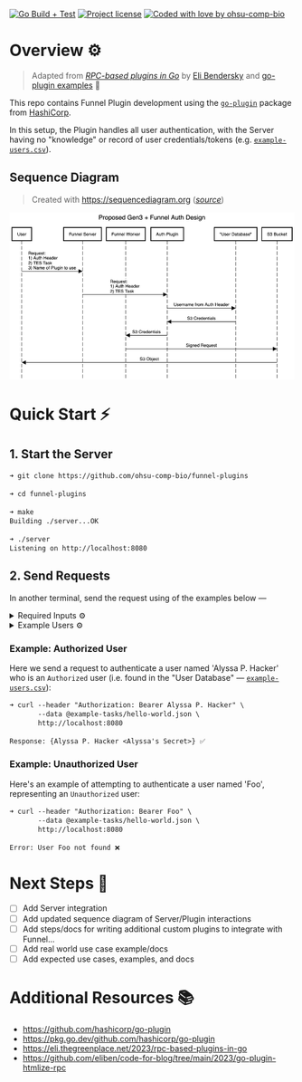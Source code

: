 [![Go Build + Test](https://github.com/ohsu-comp-bio/funnel-plugins/actions/workflows/go.yaml/badge.svg)](https://github.com/ohsu-comp-bio/funnel-plugins/actions/workflows/go.yaml)
[![Project license](https://img.shields.io/github/license/ohsu-comp-bio/funnel-plugins.svg)](LICENSE)
[![Coded with love by ohsu-comp-bio](https://img.shields.io/badge/Coded%20with%20%E2%99%A5%20by-OHSU-blue)](https://github.com/ohsu-comp-bio)

</div>

# Overview ⚙️

> Adapted from [*RPC-based plugins in Go*](https://eli.thegreenplace.net/2023/rpc-based-plugins-in-go) by [Eli Bendersky](https://eli.thegreenplace.net/) and [go-plugin examples](https://github.com/hashicorp/go-plugin/tree/main/examples/basic) 🚀

This repo contains Funnel Plugin development using the [`go-plugin`](https://github.com/hashicorp/go-plugin) package from [HashiCorp](https://github.com/hashicorp).

In this setup, the Plugin handles all user authentication, with the Server having no "knowledge" or record of user credentials/tokens (e.g. [`example-users.csv`](./authorizer/example-users.csv)).

## Sequence Diagram

> Created with https://sequencediagram.org ([_source_](https://github.com/ohsu-comp-bio/funnel/blob/feature/plugins/plugins/sequence-diagram.txt))

![proposed-auth-design](./sequence-diagram.png)

# Quick Start ⚡

## 1. Start the Server 

```console
➜ git clone https://github.com/ohsu-comp-bio/funnel-plugins

➜ cd funnel-plugins

➜ make
Building ./server...OK

➜ ./server
Listening on http://localhost:8080
```

## 2. Send Requests

In another terminal, send the request using of the examples below —

<details>
 <summary>Required Inputs ⚙️</summary>
 
| Input | Sent in...           | Example                                  |
|-------|----------------------|------------------------------------------|
| User  | Authorization Header | `Authorization: Bearer Alyssa P. Hacker` |
| Task  | Request Body         | `@example-tasks/hello-world.json`        |

</details>

<details>
 <summary>Example Users ⚙️</summary>
 
All ["Authorized" users](https://en.wikipedia.org/wiki/Structure_and_Interpretation_of_Computer_Programs#Characters) may be found in the "User Database" — [`example-users.csv`](https://github.com/ohsu-comp-bio/funnel/blob/feature/plugins/plugins/example-users.csv):
> - Alyssa P. Hacker, a Lisp hacker
> - Ben Bitdiddle
> - Cy D. Fect, a "reformed C programmer"
> - Eva Lu Ator
> - Lem E. Tweakit
> - Louis Reasoner, a loose reasoner

Here the use of a simple text file to contain users is to show how a plugin can be written and integrated into Funnel — real world use cases might involve more complex mechanisms for tracking users (e.g OAuth)...

</details>

### Example: Authorized User

Here we send a request to authenticate a user named 'Alyssa P. Hacker' who is an `Authorized` user (i.e. found in the "User Database" — [`example-users.csv`](example-users.csv)):

```console
➜ curl --header "Authorization: Bearer Alyssa P. Hacker" \
       --data @example-tasks/hello-world.json \
       http://localhost:8080

Response: {Alyssa P. Hacker <Alyssa's Secret>} ✅
```

### Example: Unauthorized User

Here's an example of attempting to authenticate a user named 'Foo', representing an `Unauthorized` user:

```console
➜ curl --header "Authorization: Bearer Foo" \
       --data @example-tasks/hello-world.json \
       http://localhost:8080

Error: User Foo not found ❌
```

# Next Steps 🚧

- [ ] Add Server integration
- [ ] Add updated sequence diagram of Server/Plugin interactions
- [ ] Add steps/docs for writing additional custom plugins to integrate with Funnel...
- [ ] Add real world use case example/docs
- [ ] Add expected use cases, examples, and docs

# Additional Resources 📚

- https://github.com/hashicorp/go-plugin
- https://pkg.go.dev/github.com/hashicorp/go-plugin
- https://eli.thegreenplace.net/2023/rpc-based-plugins-in-go
- https://github.com/eliben/code-for-blog/tree/main/2023/go-plugin-htmlize-rpc
